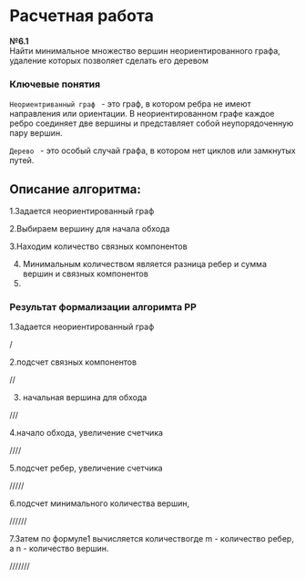# Расчетная работа

**№6.1**  
Найти минимальное множество вершин неориентированного графа, удаление которых позволяет сделать его деревом

### Ключевые понятия


`Неориентриванный граф ` - это граф, в котором ребра не имеют направления или ориентации. В неориентированном графе каждое ребро соединяет две вершины и представляет собой неупорядоченную пару вершин.

`Дерево ` - это особый случай графа, в котором нет циклов или замкнутых путей.

## Описание алгоритма:

1.Задается неориентированный граф

2.Выбираем вершину для начала обхода

3.Находим количество связных компонентов

4. Минимальным количеством является разница ребер и сумма вершин и связных компонентов
5. 
### Результат формализации алгоримта РР

1.Задается неориентированный граф

/

2.подсчет связных компонентов

//

3. начальная вершина для обхода

///

4.начало обхода, увеличение счетчика

////

5.подсчет ребер, увеличение счетчика

/////

6.подсчет минимального количества вершин, 

//////

7.Затем по формуле1 вычисляется количествогде m - количество ребер, а n - количество вершин.

///////
